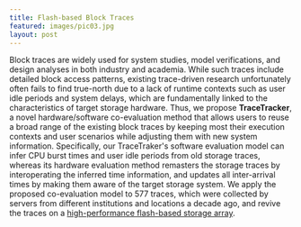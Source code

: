 ```yaml
---
title: Flash-based Block Traces 
featured: images/pic03.jpg
layout: post
---
```


Block traces are widely used for system studies, model verifications, and design analyses in both industry and academia.
While such traces include detailed block access patterns, existing trace-driven research unfortunately often fails to find true-north due to a lack of runtime contexts such as user idle periods and system delays, which are fundamentally linked to the characteristics of target storage hardware.
Thus, we propose <strong>TraceTracker</strong>, a novel hardware/software co-evaluation method that allows users to reuse a broad range of the existing block traces by keeping most their execution contexts and user scenarios while adjusting them with new system information.
Specifically, our TraceTraker's software evaluation model can infer CPU burst times and user idle periods from old storage traces, whereas its hardware evaluation method remasters the storage traces by interoperating the inferred time information, and updates all inter-arrival times by making them aware of the target storage system.
We apply the proposed co-evaluation model to 577 traces, which were collected by servers from different institutions and locations a decade ago, and revive the traces on a <a href="http://camelab.org/pmwiki.php?n=Main.Resource">high-performance flash-based storage array</a>.
